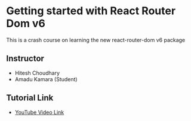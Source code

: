 # Getting started with React Router Dom v6

This is a crash course on learning the new react-router-dom v6 package

## Instructor

- Hitesh Choudhary
- Amadu Kamara (Student)

## Tutorial Link

- [YouTube Video Link](https://www.youtube.com/watch?v=0cSVuySEB0A)
